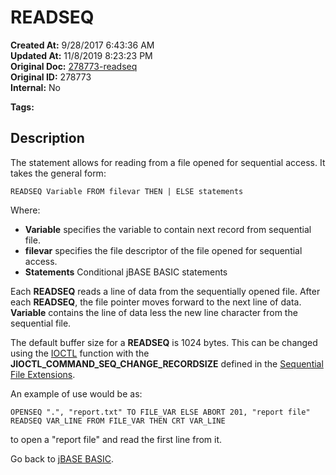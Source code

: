 # READSEQ

**Created At:** 9/28/2017 6:43:36 AM  
**Updated At:** 11/8/2019 8:23:23 PM  
**Original Doc:** [278773-readseq](https://docs.jbase.com/36868-jbase-basic/278773-readseq)  
**Original ID:** 278773  
**Internal:** No  

**Tags:**
<badge text='record handling' vertical='middle' />
<badge text='sequential file handling' vertical='middle' />

## Description

The statement allows for reading from a file opened for sequential access. It takes the general form:

```
READSEQ Variable FROM filevar THEN | ELSE statements
```

Where:

- **Variable** specifies the variable to contain next record from sequential file.
- **filevar** specifies the file descriptor of the file opened for sequential access.
- **Statements** Conditional jBASE BASIC statements

Each **READSEQ** reads a line of data from the sequentially opened file. After each **READSEQ**, the file pointer moves forward to the next line of data. **Variable** contains the line of data less the new line character from the sequential file.

The default buffer size for a **READSEQ** is 1024 bytes. This can be changed using the [IOCTL](./../ioctl) function with the **JIOCTL\_COMMAND\_SEQ\_CHANGE\_RECORDSIZE** defined in the [Sequential File Extensions](./../sequential-file-extensions).

An example of use would be as:

```
OPENSEQ ".", "report.txt" TO FILE_VAR ELSE ABORT 201, "report file"
READSEQ VAR_LINE FROM FILE_VAR THEN CRT VAR_LINE
```

to open a "report file" and read the first line from it.

Go back to [jBASE BASIC](./../jbase-basic-programmers-reference-guide).
